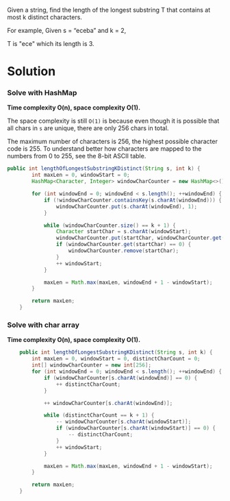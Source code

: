 Given a string, find the length of the longest substring T that contains at most k distinct characters.

For example, Given s = “eceba” and k = 2,

T is "ece" which its length is 3.
  
# Solution

### Solve with HashMap

__Time complexity O(n), space complexity O(1).__

The space complexity is still `O(1)` is because even though it is possible that all chars in `s` are unique, there are only 256 chars in total.

The maximum number of characters is 256, the highest possible character code is 255. To understand better how characters are mapped to the numbers from 0 to 255, see the 8-bit ASCII table.

```java
public int lengthOfLongestSubstringKDistinct(String s, int k) {
        int maxLen = 0, windowStart = 0;
        HashMap<Character, Integer> windowCharCounter = new HashMap<>();

        for (int windowEnd = 0; windowEnd < s.length(); ++windowEnd) {
            if (!windowCharCounter.containsKey(s.charAt(windowEnd))) {
                windowCharCounter.put(s.charAt(windowEnd), 1);
            }

            while (windowCharCounter.size() == k + 1) {
                Character startChar = s.charAt(windowStart);
                windowCharCounter.put(startChar, windowCharCounter.get(startChar) - 1);
                if (windowCharCounter.get(startChar) == 0) {
                    windowCharCounter.remove(startChar);
                }
                ++ windowStart;
            }

            maxLen = Math.max(maxLen, windowEnd + 1 - windowStart);
        }

        return maxLen;
    }
```

### Solve with char array

__Time complexity O(n), space complexity O(1).__

```java
    public int lengthOfLongestSubstringKDistinct(String s, int k) {
        int maxLen = 0, windowStart = 0, distinctCharCount = 0;
        int[] windowCharCounter = new int[256];
        for (int windowEnd = 0; windowEnd < s.length(); ++windowEnd) {
            if (windowCharCounter[s.charAt(windowEnd)] == 0) {
                ++ distinctCharCount;
            }

            ++ windowCharCounter[s.charAt(windowEnd)];

            while (distinctCharCount == k + 1) {
                -- windowCharCounter[s.charAt(windowStart)];
                if (windowCharCounter[s.charAt(windowStart)] == 0) {
                    -- distinctCharCount;
                }
                ++ windowStart;
            }

            maxLen = Math.max(maxLen, windowEnd + 1 - windowStart);
        }

        return maxLen;
    }
```
